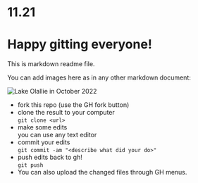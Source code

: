 # 11.21

# Happy gitting everyone!

This is markdown readme file.

You can add images here as in any other markdown document:

![Lake Olallie in October 2022](olallie.jpg)

* fork this repo (use the GH fork button)
* clone the result to your computer  
  `git clone <url>`
* make some edits  
  you can use any text editor
* commit your edits  
  `git commit -am "<describe what did your do>"`
* push edits back to gh!  
  `git push`
* You can also upload the changed files through GH menus.



